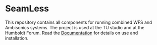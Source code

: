 # SeamLess

This repository contains all components for running combined WFS and Ambisonics systems. The project is used at the TU studio and  at the Humboldt Forum. Read the [Documentation](https://anwaldt.github.io/seamless/) for details on use and installation.
